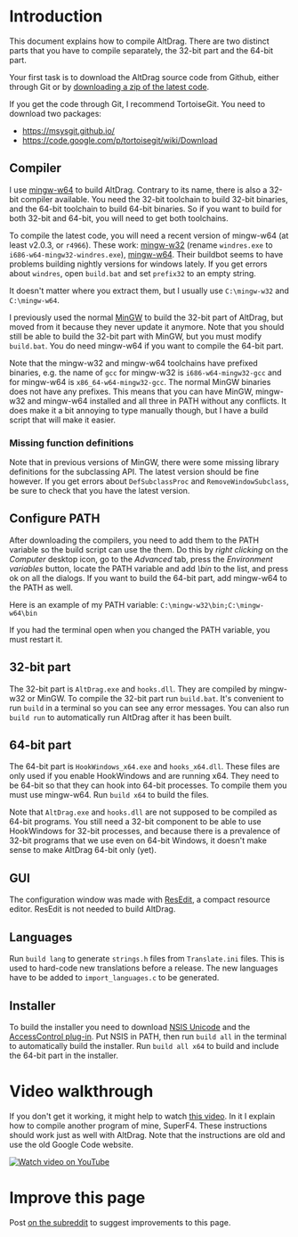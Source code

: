 # Introduction

This document explains how to compile AltDrag. There are two distinct parts that you have to compile separately, the 32-bit part and the 64-bit part.

Your first task is to download the AltDrag source code from Github, either through Git or by [downloading a zip of the latest code](https://github.com/stefansundin/altdrag/zipball/master).

If you get the code through Git, I recommend TortoiseGit. You need to download two packages:
- https://msysgit.github.io/
- https://code.google.com/p/tortoisegit/wiki/Download


## Compiler

I use [mingw-w64](http://mingw-w64.sourceforge.net/) to build AltDrag. Contrary to its name, there is also a 32-bit compiler available. You need the 32-bit toolchain to build 32-bit binaries, and the 64-bit toolchain to build 64-bit binaries. So if you want to build for both 32-bit and 64-bit, you will need to get both toolchains.

To compile the latest code, you will need a recent version of mingw-w64 (at least v2.0.3, or `r4966`). These work: [mingw-w32](http://sourceforge.net/projects/mingw-w64/files/Toolchains%20targetting%20Win32/Personal%20Builds/rubenvb/gcc-4.7-release/i686-w64-mingw32-gcc-4.7.4-release-win32_rubenvb.7z/download) (rename `windres.exe` to `i686-w64-mingw32-windres.exe`), [mingw-w64](http://sourceforge.net/projects/mingw-w64/files/Toolchains%20targetting%20Win64/Personal%20Builds/rubenvb/gcc-4.7-release/x86_64-w64-mingw32-gcc-4.7.4-release-win32_rubenvb.7z/download). Their buildbot seems to have problems building nightly versions for windows lately. If you get errors about `windres`, open `build.bat` and set `prefix32` to an empty string.

It doesn't matter where you extract them, but I usually use `C:\mingw-w32` and `C:\mingw-w64`.

I previously used the normal [MinGW](http://www.mingw.org/) to build the 32-bit part of AltDrag, but moved from it because they never update it anymore. Note that you should still be able to build the 32-bit part with MinGW, but you must modify `build.bat`. You do need mingw-w64 if you want to compile the 64-bit part.

Note that the mingw-w32 and mingw-w64 toolchains have prefixed binaries, e.g. the name of `gcc` for mingw-w32 is `i686-w64-mingw32-gcc` and for mingw-w64 is `x86_64-w64-mingw32-gcc`. The normal MinGW binaries does not have any prefixes. This means that you can have MinGW, mingw-w32 and mingw-w64 installed and all three in PATH without any conflicts. It does make it a bit annoying to type manually though, but I have a build script that will make it easier.


### Missing function definitions

Note that in previous versions of MinGW, there were some missing library definitions for the subclassing API. The latest version should be fine however. If you get errors about `DefSubclassProc` and `RemoveWindowSubclass`, be sure to check that you have the latest version.


## Configure PATH

After downloading the compilers, you need to add them to the PATH variable so the build script can use the them. Do this by _right clicking_ on the _Computer_ desktop icon, go to the _Advanced_ tab, press the _Environment variables_ button, locate the PATH variable and add _<mingw-w32 path>\bin_ to the list, and press ok on all the dialogs. If you want to build the 64-bit part, add mingw-w64 to the PATH as well.

Here is an example of my PATH variable: `C:\mingw-w32\bin;C:\mingw-w64\bin`

If you had the terminal open when you changed the PATH variable, you must restart it.


## 32-bit part

The 32-bit part is `AltDrag.exe` and `hooks.dll`. They are compiled by mingw-w32 or MinGW. To compile the 32-bit part run `build.bat`. It's convenient to run `build` in a terminal so you can see any error messages. You can also run `build run` to automatically run AltDrag after it has been built.


## 64-bit part

The 64-bit part is `HookWindows_x64.exe` and `hooks_x64.dll`. These files are only used if you enable HookWindows and are running x64. They need to be 64-bit so that they can hook into 64-bit processes. To compile them you must use mingw-w64. Run `build x64` to build the files.

Note that `AltDrag.exe` and `hooks.dll` are not supposed to be compiled as 64-bit programs. You still need a 32-bit component to be able to use HookWindows for 32-bit processes, and because there is a prevalence of 32-bit programs that we use even on 64-bit Windows, it doesn't make sense to make AltDrag 64-bit only (yet).


## GUI

The configuration window was made with [ResEdit](http://www.resedit.net/), a compact resource editor. ResEdit is not needed to build AltDrag.

## Languages

Run `build lang` to generate `strings.h` files from `Translate.ini` files. This is used to hard-code new translations before a release. The new languages have to be added to `import_languages.c` to be generated.


## Installer

To build the installer you need to download [NSIS Unicode](http://www.scratchpaper.com/) and the [AccessControl plug-in](http://nsis.sourceforge.net/AccessControl_plug-in). Put NSIS in PATH, then run `build all` in the terminal to automatically build the installer. Run `build all x64` to build and include the 64-bit part in the installer.


# Video walkthrough

If you don't get it working, it might help to watch [this video](https://www.youtube.com/watch?v=4ENwQxSr_So). In it I explain how to compile another program of mine, SuperF4. These instructions should work just as well with AltDrag. Note that the instructions are old and use the old Google Code website.

[![Watch video on YouTube](http://i1.ytimg.com/vi/4ENwQxSr_So/mqdefault.jpg)](https://www.youtube.com/watch?v=4ENwQxSr_So)


# Improve this page

Post [on the subreddit](http://www.reddit.com/r/stefansundin/) to suggest improvements to this page.
